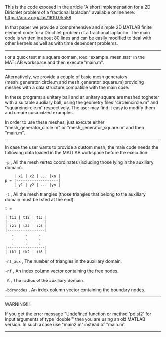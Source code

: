 
This is the code exposed in the article "A short implementation for a 2D Dirichlet 
problem of a fractional laplacian" available online here: https://arxiv.org/abs/1610.05558

In that paper we provide a comprehensive and simple 2D MATLAB finite element code for a 
Dirichlet problem of a fractional laplacian. The main code is written in about 80 lines 
and can be easily modified to deal with other kernels as well as with time dependent
problems.

----------------------------------------------------------------------------------------

For a quick test in a square domain, load "example_mesh.mat" in the MATLAB workspace and
then execute "main.m".

----------------------------------------------------------------------------------------

Alternatively, we provide a couple of basic mesh generators (mesh_generator_circle.m and
mesh_generator_square.m) providing meshes with a data structure compatible with the 
main code. 

In these programs a unitary ball and an unitary square are meshed togheter with a
 suitable auxiliary ball, using the geometry files "circleincircle.m" and 
"squareincircle.m"  respectively. The user may find it easy to modify them and create
customized examples.    

In order to use these meshes, just execute either "mesh_generator_circle.m" 
or "mesh_generator_square.m" and then "main.m".  

----------------------------------------------------------------------------------------

In case the user wants to provide a custom mesh, the main code needs the
following data loaded in the MATLAB workspace before the execution: 
  
`-p` , All the mesh vertex coordinates (including those lying in the auxiliary domain).

```
    | x1 | x2 | ... |xn |
p = |-------------------|
    | y1 | y2 | ... |yn |
```
     

`-t` , All the mesh triangles (those triangles that belong to the auxiliary domain must be
listed at the end).
```
t =   

| t11 | t12 | t13 |
|-----------------|
| t21 | t22 | t23 |
|-----------------|
   .     .     .
   .     .     .  
   .     .     .
|-----------------| 
| tk1 | tk2 | tk3 |
```


`-nt_aux` , The number of triangles in the auxiliary domain.

`-nf` , An index column vector containing the free nodes. 

`-R`  , The radius of the auxiliary domain.  

`-bdrynodes` , An index column vector containing the boundary nodes.  

----------------------------------------------------------------------------------------

WARNING!!!

If you get the error message "Undefined function or method 'pdist2' for input arguments 
of type 'double'" then you are using an old MATLAB version. In such a case use "main2.m" 
instead of "main.m".

----------------------------------------------------------------------------------------   

   

